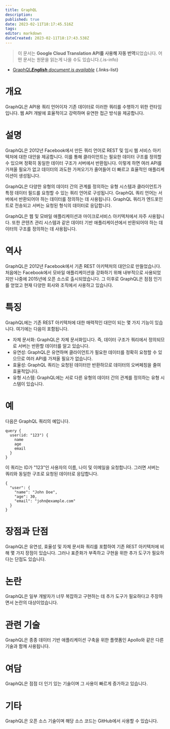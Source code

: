 ```yaml
---
title: GraphQL
description: 
published: true
date: 2023-02-11T18:17:45.516Z
tags: 
editor: markdown
dateCreated: 2023-02-11T18:17:43.538Z
---
```


> 이 문서는 **Google Cloud Translation API를 사용해 자동 번역**되었습니다.
어떤 문서는 원문을 읽는게 나을 수도 있습니다.{.is-info}



- [GraphQL***English** document is available*](/en/Knowledge-base/Dictionary/graphql)
{.links-list}


# 개요
GraphQL은 API용 쿼리 언어이자 기존 데이터로 이러한 쿼리를 수행하기 위한 런타임입니다. 웹 API 개발에 효율적이고 강력하며 유연한 접근 방식을 제공합니다.

# 설명
GraphQL은 2012년 Facebook에서 만든 쿼리 언어로 REST 및 임시 웹 서비스 아키텍처에 대한 대안을 제공합니다. 이를 통해 클라이언트는 필요한 데이터 구조를 정의할 수 있으며 정확히 동일한 데이터 구조가 서버에서 반환됩니다. 이렇게 하면 여러 API를 가져올 필요가 없고 데이터의 과도한 가져오기가 줄어들어 더 빠르고 효율적인 애플리케이션이 생성됩니다.

GraphQL은 다양한 유형의 데이터 간의 관계를 정의하는 유형 시스템과 클라이언트가 특정 데이터 필드를 요청할 수 있는 쿼리 언어로 구성됩니다. GraphQL 쿼리 언어는 서버에서 반환되어야 하는 데이터를 정의하는 데 사용됩니다. GraphQL 쿼리가 엔드포인트로 전송되고 서버는 요청된 형식의 데이터로 응답합니다.

GraphQL은 웹 및 모바일 애플리케이션과 마이크로서비스 아키텍처에서 자주 사용됩니다. 또한 콘텐츠 관리 시스템과 같은 데이터 기반 애플리케이션에서 반환되어야 하는 데이터의 구조를 정의하는 데 사용됩니다.

# 역사
GraphQL은 2012년 Facebook에서 기존 REST 아키텍처의 대안으로 만들었습니다. 처음에는 Facebook에서 모바일 애플리케이션을 강화하기 위해 내부적으로 사용되었지만 나중에 2015년에 오픈 소스로 출시되었습니다. 그 이후로 GraphQL은 점점 인기를 얻었고 현재 다양한 회사와 조직에서 사용하고 있습니다.

# 특징
GraphQL에는 기존 REST 아키텍처에 대한 매력적인 대안이 되는 몇 가지 기능이 있습니다. 여기에는 다음이 포함됩니다.

- 자체 문서화: GraphQL은 자체 문서화입니다. 즉, 데이터 구조가 쿼리에서 정의되므로 서버는 반환할 데이터를 알고 있습니다.
- 유연성: GraphQL은 유연하며 클라이언트가 필요한 데이터를 정확히 요청할 수 있으므로 여러 API를 가져올 필요가 없습니다.
- 효율성: GraphQL 쿼리는 요청된 데이터만 반환하므로 데이터의 오버페칭을 줄여 효율적입니다.
- 유형 시스템: GraphQL에는 서로 다른 유형의 데이터 간의 관계를 정의하는 유형 시스템이 있습니다.

# 예
다음은 GraphQL 쿼리의 예입니다.

```
query {
  user(id: "123") {
    name
    age
    email
  }
}
```

이 쿼리는 ID가 "123"인 사용자의 이름, 나이 및 이메일을 요청합니다. 그러면 서버는 쿼리와 동일한 구조로 요청된 데이터로 응답합니다.

```
{
  "user": {
    "name": "John Doe",
    "age": 30,
    "email": "john@example.com"
  }
}
```

# 장점과 단점
GraphQL은 유연성, 효율성 및 자체 문서화 쿼리를 포함하여 기존 REST 아키텍처에 비해 몇 가지 장점이 있습니다. 그러나 표준화가 부족하고 구현을 위한 추가 도구가 필요하다는 단점도 있습니다.

# 논란
GraphQL은 일부 개발자가 너무 복잡하고 구현하는 데 추가 도구가 필요하다고 주장하면서 논란의 대상이었습니다.

# 관련 기술
GraphQL은 종종 데이터 기반 애플리케이션 구축을 위한 플랫폼인 Apollo와 같은 다른 기술과 함께 사용됩니다.

# 여담
GraphQL은 점점 더 인기 있는 기술이며 그 사용이 빠르게 증가하고 있습니다.

# 기타
GraphQL은 오픈 소스 기술이며 해당 소스 코드는 GitHub에서 사용할 수 있습니다.